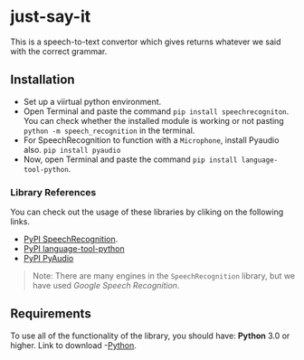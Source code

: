 # just-say-it
This is a speech-to-text convertor which gives returns whatever we said with the correct grammar.
## Installation
- Set up a viirtual python environment.
- Open Terminal and paste the command `pip install speechrecogniton`. You can check whether the installed module is working or not pasting `python -m speech_recognition` in the terminal.
- For SpeechRecognition to function with a `Microphone`, install Pyaudio also. `pip install pyaudio`
- Now, open Terminal and paste the command `pip install language-tool-python`.
### Library References
You can check out the usage of these libraries by cliking on the following links. 
- [PyPI SpeechRecognition](https://pypi.org/project/SpeechRecognition/). 
- [PyPI language-tool-python](https://pypi.org/project/language-tool-python/)
- [PyPI PyAudio](https://pypi.org/project/pyaudio/)
> Note: There are many engines in the `SpeechRecognition` library, but we have used _Google Speech Recognition_.

## Requirements
To use all of the functionality of the library, you should have:
**Python** 3.0 or higher. Link to download -[Python](https://www.python.org/downloads/).
